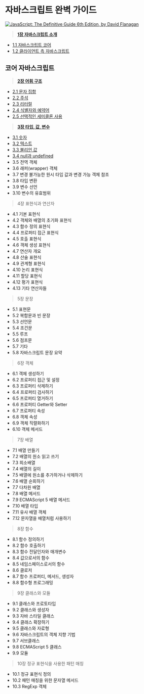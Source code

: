 # 자바스크립트 완벽 가이드

[![JavaScript: The Definitive Guide 6th Edition, by David Flanagan](http://akamaicovers.oreilly.com/images/9780596805524/cat.gif)](https://www.safaribooksonline.com/library/view/title/9781449393854//)
	  

> [**1장 자바스크립트 소개**](./1장/자바스크립트-소개.md)

- [1.1 자바스크립트 코어](./1장/1.1/자바스크립트-코어.md)
- [1.2 클라이언트 측 자바스크립트](./1장/1.2/클라이언트-측-자바스크립트.md)



## 코어 자바스크립트

> [**2장 어휘 구조**](./2장/어휘-구조.md)

- [2.1 문자 집합](./2장/2.1/문자-집합.md)
- [2.2 주석](./2장/2.2/주석.md)
- [2.3 리터럴](./2장/2.3/리터럴.md)
- [2.4 식별자와 예약어](./2장/2.4/식별자와예약어.md)
- [2.5 선택적인 세미콜론 사용](./2장/2.5/선택적인_세미콜론_사용.md)

> [**3장 타입, 값, 변수**](./3장/타입,값,변수.md)

- [3.1 숫자](./3장/3.1/숫자.md)
- [3.2 텍스트](./3장/3.2/텍스트.md)
- [3.3 불리언 값](./3장/3.3/불리언_값.md)
- [3.4 null과 undefined](./3장/3.4/null과_undefined.md)
- 3.5 전역 객체
- 3.6 래퍼(wrapper) 객체
- 3.7 변경 불가능한 원시 타입 값과 변경 가능 객체 참조
- 3.8 타입 변환
- 3.9 변수 선언
- 3.10 변수의 유효범위

> 4장 표현식과 연산자

- 4.1 기본 표현식
- 4.2 객체와 배열의 초기화 표현식
- 4.3 함수 정의 표현식
- 4.4 프로퍼티 접근 표현식
- 4.5 호출 표현식
- 4.6 객체 생성 표현식
- 4.7 연산자 개요
- 4.8 산술 표현식
- 4.9 관계형 표현식
- 4.10 논리 표현식
- 4.11 할당 표현식
- 4.12 평가 표현식
- 4.13 기타 연산자들

> 5장 문장

- 5.1 표현문
- 5.2 복합문과 빈 문장
- 5.3 선언문
- 5.4 조건문
- 5.5 루프
- 5.6 점프문
- 5.7 기타
- 5.8 자바스크립트 문장 요약

> 6장 객체

- 6.1 객체 생성하기
- 6.2 프로퍼티 접근 및 설정
- 6.3 프로퍼티 삭제하기
- 6.4 프로퍼티 검사하기
- 6.5 프로퍼티 열거하기
- 6.6 프로퍼티 Getter와 Setter
- 6.7 프로퍼티 속성
- 6.8 객체 속성
- 6.9 객체 직렬화하기
- 6.10 객체 메서드

> 7장 배열

- 7.1 배열 만들기
- 7.2 배열의 원소 읽고 쓰기
- 7.3 희소배열
- 7.4 배열의 길이
- 7.5 배열에 원소를 추가하거나 삭제하기
- 7.6 배열 순회하기
- 7.7 다차원 배열
- 7.8 배열 메서드
- 7.9 ECMAScript 5 배열 메서드
- 7.10 배열 타입
- 7.11 유사 배열 객체
- 7.12 문자열을 배열처럼 사용하기

> 8장 함수

- 8.1 함수 정의하기
- 8.2 함수 호출하기
- 8.3 함수 전달인자와 매개변수
- 8.4 값으로서의 함수
- 8.5 네임스페이스로서의 함수
- 8.6 클로저
- 8.7 함수 프로퍼티, 메서드, 생성자
- 8.8 함수형 프로그래밍

> 9장 클래스와 모듈

- 9.1 클래스와 프로토타입
- 9.2 클래스와 생성자
- 9.3 자바 스타일 클래스
- 9.4 클래스 확장하기
- 9.5 클래스와 자료형
- 9.6 자바스크립트의 객체 지향 기법
- 9.7 서브클래스
- 9.8 ECMAScript 5 클래스
- 9.9 모듈

> 10장 정규 표현식을 사용한 패턴 매칭

- 10.1 정규 표현식 정의
- 10.2 패턴 매칭을 위한 문자열 메서드
- 10.3 RegExp 객체